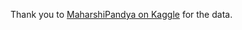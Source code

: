 Thank you to [MaharshiPandya on Kaggle](https://www.kaggle.com/datasets/maharshipandya/-spotify-tracks-dataset/data) for the data.
